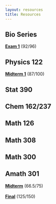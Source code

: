 ```yaml
---
layout: resources
title: Resources
---
```


## Bio Series
<a href="/assets/school/bio180/bio180exam1.pdf" target = "_blank"><b>Exam 1</b></a> (92/96)

## Physics 122
<a href="/assets/school/phys122/phys122midterm1.pdf" target = "_blank"><b>Midterm 1</b></a> (87/100)

## Stat 390

## Chem 162/237

## Math 126

## Math 308

## Math 300

## Amath 301
<a href="/assets/school/amath301/amathmidterm.pdf" target = "_blank"><b>Midterm</b></a> (66.5/75) <br>	
<a href="/assets/school/amath301/amathfinal.pdf" target = "_blank"><b>Final</b></a> (125/150)